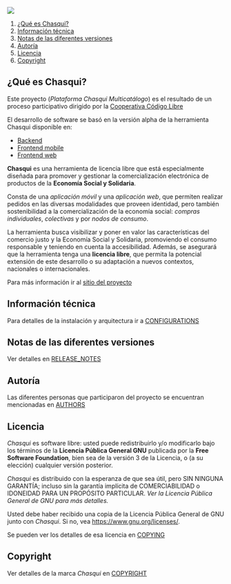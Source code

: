 ![](http://proyectochasqui.org/images/logo_chasqui_400.png)

1. [¿Qué es Chasqui?](#qué-es-chasqui)
2. [Información técnica](#información-técnica)
3. [Notas de las diferentes versiones](#notas-de-las-diferentes-versiones)
4. [Autoría](#autoría)
5. [Licencia](#licencia)
6. [Copyright](#copyright)

## ¿Qué es Chasqui?

Este proyecto (*Plataforma Chasqui Multicatálogo*) es el resultado de un proceso participativo dirigido por la [Cooperativa Código Libre](http://codigolibrecoop.com/)

El desarrollo de software se basó en la versión alpha de la herramienta Chasqui disponible en:
- [Backend](https://github.com/dgonzalia/chasqui-backend)
- [Frontend mobile](https://github.com/dgonzalia/chasqui-mobile)
- [Frontend web](https://github.com/leonardopa/tip)

**Chasqui** es una herramienta de licencia libre que está especialmente diseñada para promover y gestionar la comercialización electrónica de productos de la **Economía Social y Solidaria**.

Consta de una _aplicación móvil_ y una _aplicación web_, que permiten realizar pedidos en las diversas modalidades que proveen identidad, pero también sostenibilidad a la comercialización de la economía social: _compras individuales_, _colectivas_ y por _nodos de consumo_.

La herramienta busca visibilizar y poner en valor las características del comercio justo y la Economía Social y Solidaria, promoviendo el consumo responsable y teniendo en cuenta la accesibilidad. Además, se asegurará que la herramienta tenga una **licencia libre**, que permita la potencial extensión de este desarrollo o su adaptación a nuevos contextos, nacionales o internacionales.

Para más información ir al [sitio del proyecto](http://proyectochasqui.org/)

## Información técnica
Para detalles de la instalación y arquitectura ir a [CONFIGURATIONS](../master/CONFIGURATIONS.md)

## Notas de las diferentes versiones
Ver detalles en [RELEASE_NOTES](../master/RELEASE_NOTES.md)

## Autoría
Las diferentes personas que participaron del proyecto se encuentran mencionadas en [AUTHORS](../master/AUTHORS.md)

## Licencia
*Chasqui* es software libre: usted puede redistribuirlo y/o modificarlo bajo los términos de la **Licencia Pública General GNU** publicada por la **Free Software Foundation**, bien sea de la versión 3 de la Licencia, o (a su elección) cualquier versión posterior.

*Chasqui* es distribuido con la esperanza de que sea útil, pero SIN NINGUNA GARANTÍA; incluso sin la garantía implícita de
COMERCIABILIDAD o IDONEIDAD PARA UN PROPÓSITO PARTICULAR. *Ver la Licencia Pública General de GNU para más detalles.*

Usted debe haber recibido una copia de la Licencia Pública General de GNU junto con *Chasqui*. Si no, vea <https://www.gnu.org/licenses/>.

Se pueden ver los detalles de esa licencia en [COPYING](../master/COPYING)

## Copyright
Ver detalles de la marca _Chasqui_ en [COPYRIGHT](../master/COPYRIGHT)
